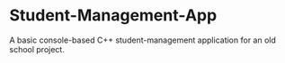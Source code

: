 # Student-Management-App
A basic console-based C++ student-management application for an old school project. 
